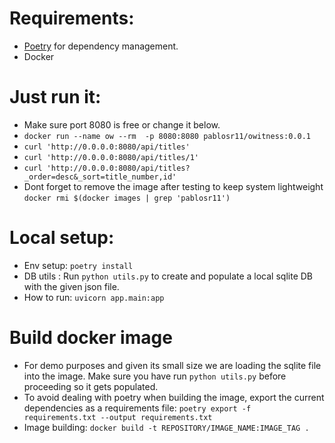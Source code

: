 # Requirements:
- [Poetry](https://python-poetry.org/) for dependency management.
- Docker

# Just run it:
- Make sure port 8080 is free or change it below.
- ```docker run --name ow --rm  -p 8080:8080 pablosr11/owitness:0.0.1```
- ```curl 'http://0.0.0.0:8080/api/titles'```
- ```curl 'http://0.0.0.0:8080/api/titles/1'```
- ```curl 'http://0.0.0.0:8080/api/titles?_order=desc&_sort=title_number,id'```
- Dont forget to remove the image after testing to keep system lightweight
    ```docker rmi $(docker images | grep 'pablosr11')```

# Local setup:
- Env setup: ```poetry install```
- DB utils : Run ```python utils.py``` to create and populate a local sqlite DB with the given json file.
- How to run: ```uvicorn app.main:app```

# Build docker image
- For demo purposes and given its small size we are loading the sqlite file into
the image. Make sure you have run ```python utils.py``` before proceeding so it gets
populated.
- To avoid dealing with poetry when building the image, export the current dependencies as
a requirements file: ```poetry export -f requirements.txt --output requirements.txt```
- Image building: ```docker build -t REPOSITORY/IMAGE_NAME:IMAGE_TAG .  ```
